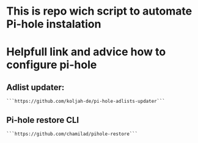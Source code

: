 # This is repo wich script to automate Pi-hole instalation

# Helpfull link and advice how to configure pi-hole
## Adlist updater:
    ```https://github.com/koljah-de/pi-hole-adlists-updater```
## Pi-hole restore CLI
    ```https://github.com/chamilad/pihole-restore```
